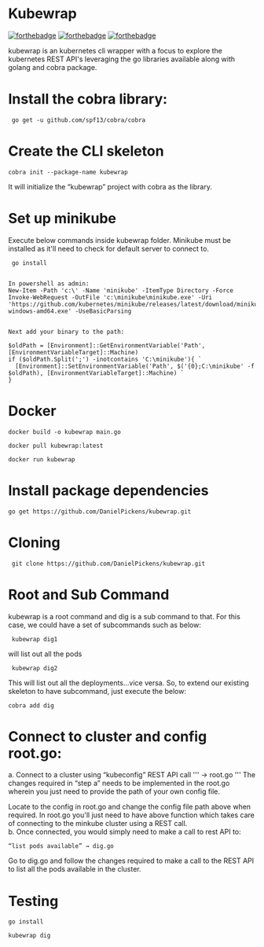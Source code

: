 # Kubewrap
[![forthebadge](https://forthebadge.com/images/badges/made-with-go.svg)](https://forthebadge.com)
[![forthebadge](https://forthebadge.com/images/badges/powered-by-overtime.svg)](https://forthebadge.com)
[![forthebadge](https://forthebadge.com/images/badges/powered-by-responsibility.svg)](https://forthebadge.com)


kubewrap is an kubernetes cli wrapper with a focus to explore the kubernetes REST API's leveraging the go libraries available along with golang and cobra package.

# Install  the cobra library:
```
 go get -u github.com/spf13/cobra/cobra
 ```
# Create the CLI skeleton 

```
cobra init --package-name kubewrap
```

It will initialize the “kubewrap” project with cobra as the library. 


# Set up minikube

 Execute below commands inside kubewrap folder. Minikube must be installed as it'll need to check for default server to connect to.
```
 go install
```

```

In powershell as admin:
New-Item -Path 'c:\' -Name 'minikube' -ItemType Directory -Force
Invoke-WebRequest -OutFile 'c:\minikube\minikube.exe' -Uri 'https://github.com/kubernetes/minikube/releases/latest/download/minikube-windows-amd64.exe' -UseBasicParsing


Next add your binary to the path:

$oldPath = [Environment]::GetEnvironmentVariable('Path', [EnvironmentVariableTarget]::Machine)
if ($oldPath.Split(';') -inotcontains 'C:\minikube'){ `
  [Environment]::SetEnvironmentVariable('Path', $('{0};C:\minikube' -f $oldPath), [EnvironmentVariableTarget]::Machine) `
}
```

# Docker

```
docker build -o kubewrap main.go 
```

```
docker pull kubewrap:latest
```
```
docker run kubewrap
```

# Install package dependencies
```
go get https://github.com/DanielPickens/kubewrap.git
```

# Cloning
```
 git clone https://github.com/DanielPickens/kubewrap.git 
 ```
 
# Root and Sub Command
kubewrap is a root command and dig is a sub command to that.
For this case, we could have a set of subcommands such as below:
```
 kubewrap dig1
 ```
will list out all the pods
```
 kubewrap dig2
 ```
This will list out all the deployments…vice versa.
So, to extend our existing skeleton to have subcommand, just execute the below:
```
cobra add dig
```

# Connect to cluster and config root.go:

a. Connect to a cluster using “kubeconfig” REST API call
'''
 → root.go
'''
The changes required in “step a” needs to be implemented in the root.go wherein you just need to provide the path of your own config file.

Locate to the config in root.go and change the config file path above when required.
In root.go you'll just need to have above function which takes care of connecting to the minkube cluster using a REST call.  
b. Once connected, you would simply need to make a call to rest API to:
```
“list pods available” → dig.go
```
Go to dig.go and follow the changes required to make a call to the REST API to list all the pods available in the cluster.

# Testing
```
go install
```
```
kubewrap dig
```
